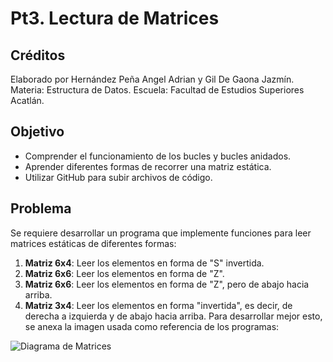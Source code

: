 # Pt3. Lectura de Matrices

## Créditos
Elaborado por Hernández Peña Angel Adrian y Gil De Gaona Jazmín.
Materia: Estructura de Datos.
Escuela: Facultad de Estudios Superiores Acatlán.

## Objetivo

- Comprender el funcionamiento de los bucles y bucles anidados.
- Aprender diferentes formas de recorrer una matriz estática.
- Utilizar GitHub para subir archivos de código.

## Problema

Se requiere desarrollar un programa que implemente funciones para leer matrices estáticas de diferentes formas:

1. **Matriz 6x4**: Leer los elementos en forma de "S" invertida.
2. **Matriz 6x6**: Leer los elementos en forma de "Z".
3. **Matriz 6x6**: Leer los elementos en forma de "Z", pero de abajo hacia arriba.
4. **Matriz 3x4**: Leer los elementos en forma "invertida", es decir, de derecha a izquierda y de abajo hacia arriba.
Para desarrollar mejor esto, se anexa la imagen usada como referencia de los programas:

![Diagrama de Matrices](https://media.discordapp.net/attachments/748007888261349436/1274567457918681204/recorrido_matrices_page-0001.jpg?ex=66c2b8f2&is=66c16772&hm=75bd20352a0987e384e9eedf8a30d6b9a59150af8aabdcce435ccebc99a70a1b&=&format=webp&width=604&height=576)
